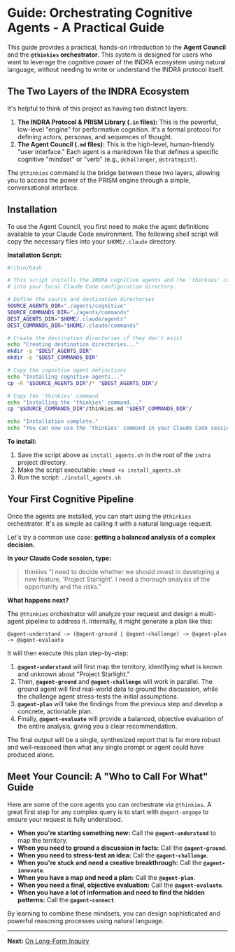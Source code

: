 # Guide: Orchestrating Cognitive Agents - A Practical Guide

This guide provides a practical, hands-on introduction to the **Agent Council** and the **`@thinkies` orchestrator**. This system is designed for users who want to leverage the cognitive power of the INDRA ecosystem using natural language, without needing to write or understand the INDRA protocol itself.

## The Two Layers of the INDRA Ecosystem

It's helpful to think of this project as having two distinct layers:

1.  **The INDRA Protocol & PRISM Library (`.in` files):** This is the powerful, low-level "engine" for performative cognition. It's a formal protocol for defining actors, personas, and sequences of thought.
2.  **The Agent Council (`.md` files):** This is the high-level, human-friendly "user interface." Each agent is a markdown file that defines a specific cognitive "mindset" or "verb" (e.g., `@challenger`, `@strategist`).

The `@thinkies` command is the bridge between these two layers, allowing you to access the power of the PRISM engine through a simple, conversational interface.

## Installation

To use the Agent Council, you first need to make the agent definitions available to your Claude Code environment. The following shell script will copy the necessary files into your `$HOME/.claude` directory.

**Installation Script:**

```bash
#!/bin/bash

# This script installs the INDRA cognitive agents and the 'thinkies' command
# into your local Claude Code configuration directory.

# Define the source and destination directories
SOURCE_AGENTS_DIR="./agents/cognitive"
SOURCE_COMMANDS_DIR="./agents/commands"
DEST_AGENTS_DIR="$HOME/.claude/agents"
DEST_COMMANDS_DIR="$HOME/.claude/commands"

# Create the destination directories if they don't exist
echo "Creating destination directories..."
mkdir -p "$DEST_AGENTS_DIR"
mkdir -p "$DEST_COMMANDS_DIR"

# Copy the cognitive agent definitions
echo "Installing cognitive agents..."
cp -R "$SOURCE_AGENTS_DIR"/* "$DEST_AGENTS_DIR"/

# Copy the 'thinkies' command
echo "Installing the 'thinkies' command..."
cp "$SOURCE_COMMANDS_DIR"/thinkies.md "$DEST_COMMANDS_DIR"/

echo "Installation complete."
echo "You can now use the 'thinkies' command in your Claude Code sessions."
```

**To install:**

1.  Save the script above as `install_agents.sh` in the root of the `indra` project directory.
2.  Make the script executable: `chmod +x install_agents.sh`
3.  Run the script: `./install_agents.sh`

## Your First Cognitive Pipeline

Once the agents are installed, you can start using the `@thinkies` orchestrator. It's as simple as calling it with a natural language request.

Let's try a common use case: **getting a balanced analysis of a complex decision.**

**In your Claude Code session, type:**

> thinkies "I need to decide whether we should invest in developing a new feature, 'Project Starlight'. I need a thorough analysis of the opportunity and the risks."

**What happens next?**

The `@thinkies` orchestrator will analyze your request and design a multi-agent pipeline to address it. Internally, it might generate a plan like this:

`@agent-understand -> (@agent-ground | @agent-challenge) -> @agent-plan -> @agent-evaluate`

It will then execute this plan step-by-step:

1.  **`@agent-understand`** will first map the territory, identifying what is known and unknown about "Project Starlight."
2.  Then, **`@agent-ground`** and **`@agent-challenge`** will work in parallel. The ground agent will find real-world data to ground the discussion, while the challenge agent stress-tests the initial assumptions.
3.  **`@agent-plan`** will take the findings from the previous step and develop a concrete, actionable plan.
4.  Finally, **`@agent-evaluate`** will provide a balanced, objective evaluation of the entire analysis, giving you a clear recommendation.

The final output will be a single, synthesized report that is far more robust and well-reasoned than what any single prompt or agent could have produced alone.

## Meet Your Council: A "Who to Call For What" Guide

Here are some of the core agents you can orchestrate via `@thinkies`. A great first step for any complex query is to start with `@agent-engage` to ensure your request is fully understood.

*   **When you're starting something new:** Call the **`@agent-understand`** to map the territory.
*   **When you need to ground a discussion in facts:** Call the **`@agent-ground`**.
*   **When you need to stress-test an idea:** Call the **`@agent-challenge`**.
*   **When you're stuck and need a creative breakthrough:** Call the **`@agent-innovate`**.
*   **When you have a map and need a plan:** Call the **`@agent-plan`**.
*   **When you need a final, objective evaluation:** Call the **`@agent-evaluate`**.
*   **When you have a lot of information and need to find the hidden patterns:** Call the **`@agent-connect`**.

By learning to combine these mindsets, you can design sophisticated and powerful reasoning processes using natural language.

---
**Next:** [On Long-Form Inquiry](./07-on-long-form-inquiry.md)
